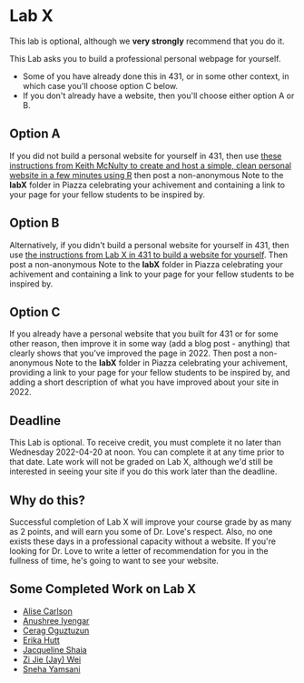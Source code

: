 # Lab X

This lab is optional, although we **very strongly** recommend that you do it. 

This Lab asks you to build a professional personal webpage for yourself. 

- Some of you have already done this in 431, or in some other context, in which case you'll choose option C below. 
- If you don't already have a website, then you'll choose either option A or B.

## Option A

If you did not build a personal website for yourself in 431, then use [these instructions from Keith McNulty to create and host a simple, clean personal website in a few minutes using R](https://towardsdatascience.com/create-and-host-your-personal-website-in-a-few-minutes-using-r-9c94e87e2942) then post a non-anonymous Note to the **labX** folder in Piazza celebrating your achivement and containing a link to your page for your fellow students to be inspired by.

## Option B

Alternatively, if you didn't build a personal website for yourself in 431, then use [the instructions from Lab X in 431 to build a website for yourself](https://github.com/THOMASELOVE/431-2021/tree/main/labs/labX). Then post a non-anonymous Note to the **labX** folder in Piazza celebrating your achivement and containing a link to your page for your fellow students to be inspired by.

## Option C

If you already have a personal website that you built for 431 or for some other reason, then improve it in some way (add a blog post - anything) that clearly shows that you've improved the page in 2022. Then post a non-anonymous Note to the **labX** folder in Piazza celebrating your achivement, providing a link to your page for your fellow students to be inspired by, and adding a short description of what you have improved about your site in 2022.

## Deadline

This Lab is optional. To receive credit, you must complete it no later than Wednesday 2022-04-20 at noon. You can complete it at any time prior to that date. Late work will not be graded on Lab X, although we'd still be interested in seeing your site if you do this work later than the deadline.

## Why do this?

Successful completion of Lab X will improve your course grade by as many as 2 points, and will earn you some of Dr. Love's respect. Also, no one exists these days in a professional capacity without a website. If you're looking for Dr. Love to write a letter of recommendation for you in the fullness of time, he's going to want to see your website.

## Some Completed Work on Lab X

- [Alise Carlson](https://carlsoak.wixsite.com/alisecarlsonmd)
- [Anushree Iyengar](https://ariyengar.github.io/ariyengar/)
- [Cerag Oguztuzun](https://ceragoguztuzun.github.io/)
- [Erika Hutt](https://erikahuttce.github.io/website/)
- [Jacqueline Shaia](https://www.jacquelensphd.com/)
- [Zi Jie (Jay) Wei](https://jayweiblog.netlify.app/)
- [Sneha Yamsani](https://sneha-yamsani.owlstown.net/)
